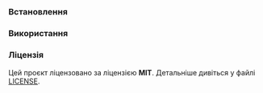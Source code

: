 ## 
### Встановлення


###  Використання

### Ліцензія
Цей проєкт ліцензовано за ліцензією **MIT**. Детальніше дивіться у файлі [LICENSE](LICENSE).